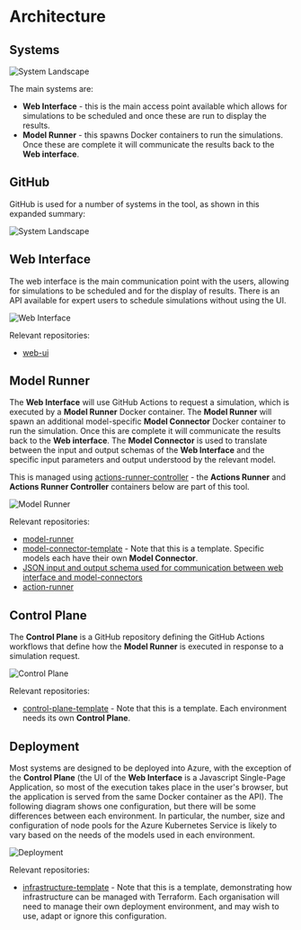 # Architecture

## Systems

![System Landscape](assets/diagrams/structurizr-SystemLandscapeSummary.png)

The main systems are:

* **Web Interface** - this is the main access point available which allows for simulations to be scheduled and once these are run to display the results.
* **Model Runner** - this spawns Docker containers to run the simulations. Once these are complete it will communicate the results back to the **Web interface**.

## GitHub

GitHub is used for a number of systems in the tool, as shown in this expanded summary:

![System Landscape](assets/diagrams/structurizr-SystemLandscape.png)

## Web Interface

The web interface is the main communication point with the users, allowing for simulations to be scheduled and for the display of results.
There is an API available for expert users to schedule simulations without using the UI.

![Web Interface](assets/diagrams/structurizr-WebInterface-Container.png)

Relevant repositories:

* [web-ui](https://github.com/covid-policy-modelling/web-ui)

## Model Runner

The **Web Interface** will use GitHub Actions to request a simulation, which is executed by a **Model Runner** Docker container.
The **Model Runner** will spawn an additional model-specific **Model Connector** Docker container to run the simulation. Once this are complete it will communicate the results back to the **Web interface**.
The **Model Connector** is used to translate between the input and output schemas of the **Web Interface** and the specific input parameters and output understood by the relevant model.

This is managed using [actions-runner-controller](https://github.com/actions-runner-controller/actions-runner-controller) - the **Actions Runner** and **Actions Runner Controller** containers below are part of this tool.

![Model Runner](assets/diagrams/structurizr-ModelRunner-Container.png)

Relevant repositories:

* [model-runner](https://github.com/covid-policy-modelling/model-runner)
* [model-connector-template](https://github.com/covid-policy-modelling/model-connector-template) - Note that this is a template. Specific models each have their own **Model Connector**.
* [JSON input and output schema used for communication between web interface and model-connectors](https://github.com/covid-policy-modelling/model-runner/tree/main/packages/api/schema)
* [action-runner](https://github.com/covid-policy-modelling/actions-runner)

## Control Plane

The **Control Plane** is a GitHub repository defining the GitHub Actions workflows that define how the **Model Runner** is executed in response to a simulation request.

![Control Plane](assets/diagrams/structurizr-ControlPlane-SystemContext.png)

Relevant repositories:

* [control-plane-template](https://github.com/covid-policy-modelling/control-plane-template) - Note that this is a template. Each environment needs its own **Control Plane**.

## Deployment

Most systems are designed to be deployed into Azure, with the exception of the **Control Plane** (the UI of the **Web Interface** is a Javascript Single-Page Application, so most of the execution takes place in the user's browser, but the application is served from the same Docker container as the API).
The following diagram shows one configuration, but there will be some differences between each environment.
In particular, the number, size and configuration of node pools for the Azure Kubernetes Service is likely to vary based on the needs of the models used in each environment.

![Deployment](assets/diagrams/structurizr-Production-Deployment.png)

Relevant repositories:

* [infrastructure-template](https://github.com/covid-policy-modelling/infrastructure-template) - Note that this is a template, demonstrating how infrastructure can be managed with Terraform. Each organisation will need to manage their own deployment environment, and may wish to use, adapt or ignore this configuration.

